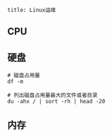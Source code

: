 ```
title: Linux运维
```

## CPU

## 硬盘

```shell
# 磁盘占用量
df -m

# 列出磁盘占用量最大的文件或者目录
du -ahx / | sort -rh | head -20
```

## 内存